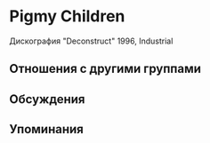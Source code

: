 # Pigmy Children

Дискография
"Deconstruct" 1996, Industrial

## Отношения с другими группами


## Обсуждения


## Упоминания

